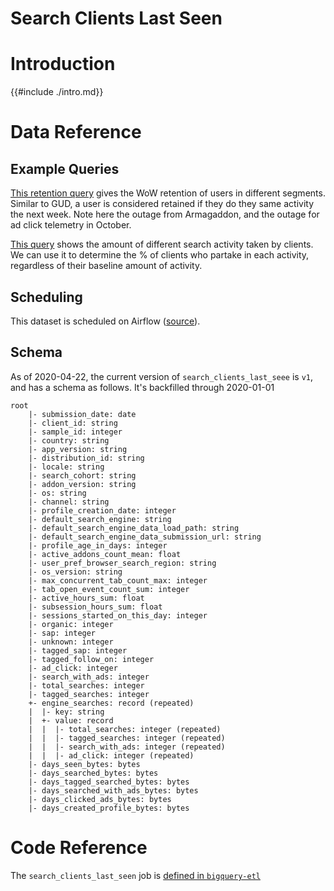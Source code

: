 # Search Clients Last Seen

<!-- toc -->

# Introduction

{{#include ./intro.md}}

# Data Reference

## Example Queries

[This retention query](https://sql.telemetry.mozilla.org/queries/70349/source#177176)
gives the WoW retention of users in different segments. Similar to GUD, a user is
considered retained if they do they same activity the next week. Note here the
outage from Armagaddon, and the outage for ad click telemetry in October.

[This query](https://sql.telemetry.mozilla.org/queries/70348/source#177160)
shows the amount of different search activity taken by clients. We can use it
to determine the % of clients who partake in each activity, regardless of their
baseline amount of activity.

## Scheduling

This dataset is scheduled on Airflow
([source](https://github.com/mozilla/bigquery-etl/blob/a39e168a2d3396d8dd286e1ae9fa6baf7f8afa2d/dags/bqetl_search.py#L52)).

## Schema

As of 2020-04-22, the current version of `search_clients_last_seee` is `v1`,
and has a schema as follows.
It's backfilled through 2020-01-01

```
root
    |- submission_date: date
    |- client_id: string
    |- sample_id: integer
    |- country: string
    |- app_version: string
    |- distribution_id: string
    |- locale: string
    |- search_cohort: string
    |- addon_version: string
    |- os: string
    |- channel: string
    |- profile_creation_date: integer
    |- default_search_engine: string
    |- default_search_engine_data_load_path: string
    |- default_search_engine_data_submission_url: string
    |- profile_age_in_days: integer
    |- active_addons_count_mean: float
    |- user_pref_browser_search_region: string
    |- os_version: string
    |- max_concurrent_tab_count_max: integer
    |- tab_open_event_count_sum: integer
    |- active_hours_sum: float
    |- subsession_hours_sum: float
    |- sessions_started_on_this_day: integer
    |- organic: integer
    |- sap: integer
    |- unknown: integer
    |- tagged_sap: integer
    |- tagged_follow_on: integer
    |- ad_click: integer
    |- search_with_ads: integer
    |- total_searches: integer
    |- tagged_searches: integer
    +- engine_searches: record (repeated)
    |  |- key: string
    |  +- value: record
    |  |  |- total_searches: integer (repeated)
    |  |  |- tagged_searches: integer (repeated)
    |  |  |- search_with_ads: integer (repeated)
    |  |  |- ad_click: integer (repeated)
    |- days_seen_bytes: bytes
    |- days_searched_bytes: bytes
    |- days_tagged_searched_bytes: bytes
    |- days_searched_with_ads_bytes: bytes
    |- days_clicked_ads_bytes: bytes
    |- days_created_profile_bytes: bytes
```

# Code Reference

The `search_clients_last_seen` job is
[defined in `bigquery-etl`](https://github.com/mozilla/bigquery-etl/blob/master/sql/search_derived/search_clients_last_seen_v1/query.sql)

[search data documentation]: ../../search.md
